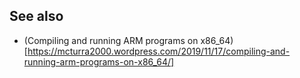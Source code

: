 
## See also

* (Compiling and running ARM programs on x86_64)[https://mcturra2000.wordpress.com/2019/11/17/compiling-and-running-arm-programs-on-x86_64/]
